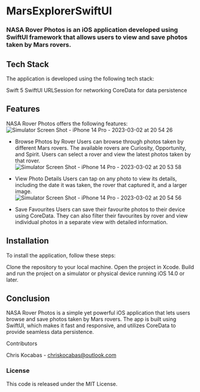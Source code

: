 # MarsExplorerSwiftUI

### NASA Rover Photos is an iOS application developed using SwiftUI framework that allows users to view and save photos taken by Mars rovers.

## Tech Stack
The application is developed using the following tech stack:

Swift 5
SwiftUI
URLSession for networking
CoreData for data persistence

## Features
NASA Rover Photos offers the following features:
![Simulator Screen Shot - iPhone 14 Pro - 2023-03-02 at 20 54 26](https://user-images.githubusercontent.com/75855099/222632181-bf9adbe9-c78d-4697-8deb-479fc3bba23a.png)

- Browse Photos by Rover
Users can browse through photos taken by different Mars rovers. The available rovers are Curiosity, Opportunity, and Spirit. Users can select a rover and view the latest photos taken by that rover.
![Simulator Screen Shot - iPhone 14 Pro - 2023-03-02 at 20 53 58](https://user-images.githubusercontent.com/75855099/222632214-bf23d7f0-2ac1-48de-94ec-20f1ede5b5c9.png)

- View Photo Details
Users can tap on any photo to view its details, including the date it was taken, the rover that captured it, and a larger image.
![Simulator Screen Shot - iPhone 14 Pro - 2023-03-02 at 20 54 56](https://user-images.githubusercontent.com/75855099/222632227-17b21d19-df4d-4112-a174-49266a32f361.png)

- Save Favourites
Users can save their favourite photos to their device using CoreData. They can also filter their favourites by rover and view individual photos in a separate view with detailed information.

## Installation
To install the application, follow these steps:

Clone the repository to your local machine.
Open the project in Xcode.
Build and run the project on a simulator or physical device running iOS 14.0 or later.

## Conclusion
NASA Rover Photos is a simple yet powerful iOS application that lets users browse and save photos taken by Mars rovers. The app is built using SwiftUI, which makes it fast and responsive, and utilizes CoreData to provide seamless data persistence.

Contributors

Chris Kocabas - chriskocabas@outlook.com

### License
This code is released under the MIT License.
